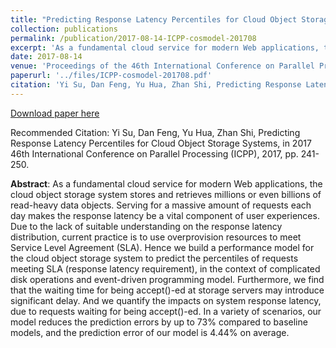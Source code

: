 ```yaml
---
title: "Predicting Response Latency Percentiles for Cloud Object Storage Systems"
collection: publications
permalink: /publication/2017-08-14-ICPP-cosmodel-201708
excerpt: 'As a fundamental cloud service for modern Web applications, the cloud object storage system stores and retrieves millions or even billions of read-heavy data objects. Serving for a massive amount of requests each day makes the response latency be a vital component of user experiences. Due to the lack of suitable understanding on the response latency distribution, current practice is to use overprovision resources to meet Service Level Agreement (SLA). Hence we build a performance model for the cloud object storage system to predict the percentiles of requests meeting SLA (response latency requirement), in the context of complicated disk operations and event-driven programming model. Furthermore, we find that the waiting time for being accept()-ed at storage servers may introduce significant delay. And we quantify the impacts on system response latency, due to requests waiting for being accept()-ed. In a variety of scenarios, our model reduces the prediction errors by up to 73% compared to baseline models, and the prediction error of our model is 4.44% on average.'
date: 2017-08-14
venue: 'Proceedings of the 46th International Conference on Parallel Processing (ICPP)'
paperurl: '../files/ICPP-cosmodel-201708.pdf'
citation: 'Yi Su, Dan Feng, Yu Hua, Zhan Shi, Predicting Response Latency Percentiles for Cloud Object Storage Systems, in 2017 46th International Conference on Parallel Processing (ICPP), 2017, pp. 241-250.'
---
```


<a href='../files/ICPP-cosmodel-201708.pdf'>Download paper here</a>

Recommended Citation: 
Yi Su, Dan Feng, Yu Hua, Zhan Shi, Predicting Response Latency Percentiles for Cloud Object Storage Systems, in 2017 46th International Conference on Parallel Processing (ICPP), 2017, pp. 241-250.

__Abstract__:
As a fundamental cloud service for modern Web applications, the cloud object storage system stores and retrieves millions or even billions of read-heavy data objects. Serving for a massive amount of requests each day makes the response latency be a vital component of user experiences. Due to the lack of suitable understanding on the response latency distribution, current practice is to use overprovision resources to meet Service Level Agreement (SLA). Hence we build a performance model for the cloud object storage system to predict the percentiles of requests meeting SLA (response latency requirement), in the context of complicated disk operations and event-driven programming model. Furthermore, we find that the waiting time for being accept()-ed at storage servers may introduce significant delay. And we quantify the impacts on system response latency, due to requests waiting for being accept()-ed. In a variety of scenarios, our model reduces the prediction errors by up to 73% compared to baseline models, and the prediction error of our model is 4.44% on average.
